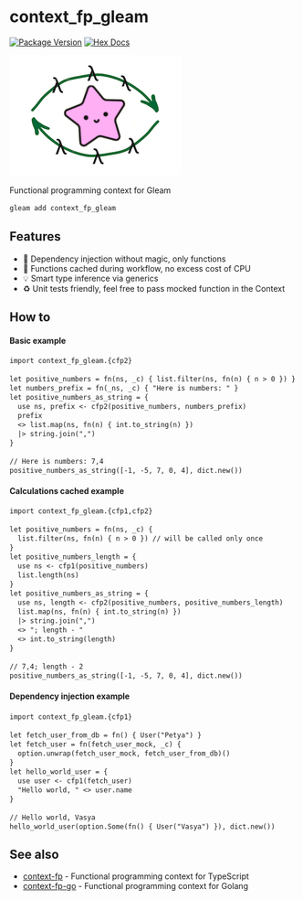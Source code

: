 # context_fp_gleam

[![Package Version](https://img.shields.io/hexpm/v/context_fp_gleam)](https://hex.pm/packages/context_fp_gleam)
[![Hex Docs](https://img.shields.io/badge/hex-docs-ffaff3)](https://hexdocs.pm/context_fp_gleam/)

![logo](logo.png)

Functional programming context for Gleam

```sh
gleam add context_fp_gleam
```

## Features

- 💉 Dependency injection without magic, only functions
- 🤌 Functions cached during workflow, no excess cost of CPU
- 💡 Smart type inference via generics
- ♻️ Unit tests friendly, feel free to pass mocked function in the Context

## How to

#### Basic example

```gleam
import context_fp_gleam.{cfp2}

let positive_numbers = fn(ns, _c) { list.filter(ns, fn(n) { n > 0 }) }
let numbers_prefix = fn(_ns, _c) { "Here is numbers: " }
let positive_numbers_as_string = {
  use ns, prefix <- cfp2(positive_numbers, numbers_prefix)
  prefix
  <> list.map(ns, fn(n) { int.to_string(n) })
  |> string.join(",")
}

// Here is numbers: 7,4
positive_numbers_as_string([-1, -5, 7, 0, 4], dict.new())
```

#### Calculations cached example

```gleam
import context_fp_gleam.{cfp1,cfp2}

let positive_numbers = fn(ns, _c) {
  list.filter(ns, fn(n) { n > 0 }) // will be called only once
}
let positive_numbers_length = {
  use ns <- cfp1(positive_numbers)
  list.length(ns)
}
let positive_numbers_as_string = {
  use ns, length <- cfp2(positive_numbers, positive_numbers_length)
  list.map(ns, fn(n) { int.to_string(n) })
  |> string.join(",")
  <> "; length - "
  <> int.to_string(length)
}

// 7,4; length - 2
positive_numbers_as_string([-1, -5, 7, 0, 4], dict.new())
```

#### Dependency injection example

```gleam
import context_fp_gleam.{cfp1}

let fetch_user_from_db = fn() { User("Petya") }
let fetch_user = fn(fetch_user_mock, _c) {
  option.unwrap(fetch_user_mock, fetch_user_from_db)()
}
let hello_world_user = {
  use user <- cfp1(fetch_user)
  "Hello world, " <> user.name
}

// Hello world, Vasya
hello_world_user(option.Some(fn() { User("Vasya") }), dict.new())
```

## See also

- [context-fp](https://github.com/darky/context-fp) - Functional programming context for TypeScript
- [context-fp-go](https://github.com/darky/context-fp-go) - Functional programming context for Golang
